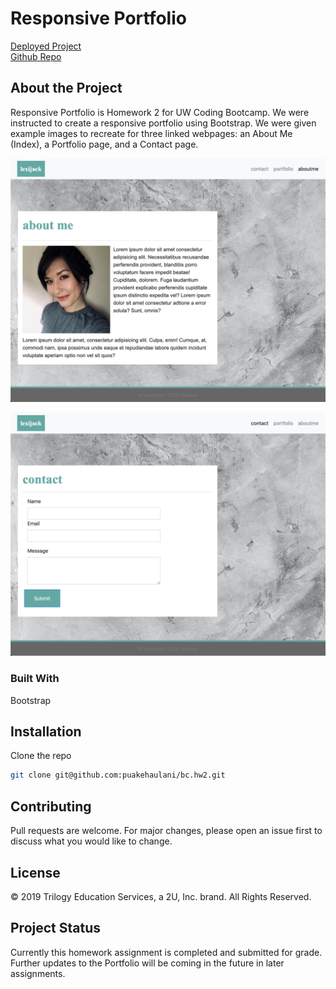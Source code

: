 # Responsive Portfolio

[Deployed Project](https://puakehaulani.github.io/bc.hw2/)  
[Github Repo](https://github.com/puakehaulani/bc.hw2)

## About the Project

Responsive Portfolio is Homework 2 for UW Coding Bootcamp. We were instructed to create a responsive portfolio using Bootstrap. We were given example images to recreate for three linked webpages: an About Me (Index), a Portfolio page, and a Contact page.

![Index](/assets/aboutme.png)

<!-- ![Portfolio](/assets/portfolio.png) -->

![Contact](/assets/ContactPage.png)

### Built With

Bootstrap

## Installation

Clone the repo

```bash
git clone git@github.com:puakehaulani/bc.hw2.git
```

## Contributing

Pull requests are welcome. For major changes, please open an issue first to discuss what you would like to change.

## License

© 2019 Trilogy Education Services, a 2U, Inc. brand.
All Rights Reserved.

## Project Status

Currently this homework assignment is completed and submitted for grade. Further updates to the Portfolio will be coming in the future in later assignments.
